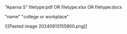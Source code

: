 
"Aparna S" filetype:pdf OR filetype:xlsx OR filetype:docx

"name" "college or workplace"


![[Pasted image 20240913155800.png]]